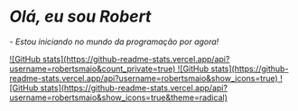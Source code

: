 # _Olá, eu sou Robert_
 _- Estou iniciando no mundo da programação por agora!_
 
 
  <a href="https://beacons.ai/robertsmaio">
  ![GitHub stats](https://github-readme-stats.vercel.app/api?username=robertsmaio&count_private=true)
  ![GitHub stats](https://github-readme-stats.vercel.app/api?username=robertsmaio&show_icons=true)
  ![GitHub stats](https://github-readme-stats.vercel.app/api?username=robertsmaio&show_icons=true&theme=radical)
